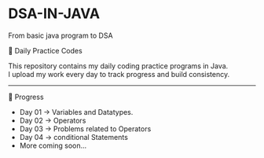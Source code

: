 # DSA-IN-JAVA
From basic java program to DSA

 🚀 Daily Practice Codes

This repository contains my daily coding practice programs in Java.  
I upload my work every day to track progress and build consistency.  

---

📅 Progress

- Day 01 → Variables and Datatypes.
- Day 02 → Operators
- Day 03 → Problems related to Operators
- Day 04 → conditional Statements
- More coming soon...

